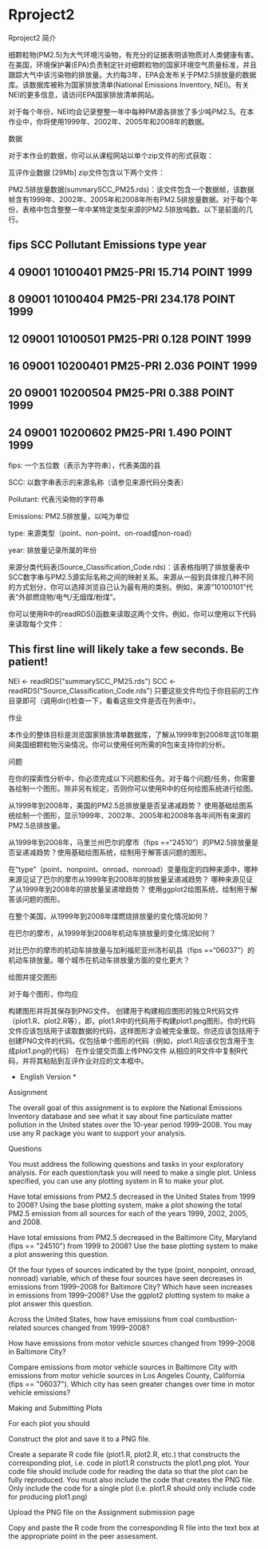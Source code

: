 # Rproject2
Rproject2
简介

细颗粒物(PM2.5)为大气环境污染物，有充分的证据表明该物质对人类健康有害。在美国，环境保护署(EPA)负责制定针对细颗粒物的国家环境空气质量标准，并且跟踪大气中该污染物的排放量。大约每3年，EPA会发布关于PM2.5排放量的数据库。该数据库被称为国家排放清单(National Emissions Inventory, NEI)。有关NEI的更多信息，请访问EPA国家排放清单网站。

对于每个年份，NEI均会记录整整一年中每种PM源各排放了多少吨PM2.5。在本作业中，你将使用1999年、2002年、2005年和2008年的数据。

数据

对于本作业的数据，你可以从课程网站以单个zip文件的形式获取：

互评作业数据 [29Mb]
zip文件包含以下两个文件：

PM2.5排放量数据(summarySCC_PM25.rds)：该文件包含一个数据帧，该数据帧含有1999年、2002年、2005年和2008年所有PM2.5排放量数据。对于每个年份，表格中包含整整一年中某特定类型来源的PM2.5排放吨数。以下是前面的几行。

##     fips      SCC Pollutant Emissions  type year
## 4  09001 10100401  PM25-PRI    15.714 POINT 1999
## 8  09001 10100404  PM25-PRI   234.178 POINT 1999
## 12 09001 10100501  PM25-PRI     0.128 POINT 1999
## 16 09001 10200401  PM25-PRI     2.036 POINT 1999
## 20 09001 10200504  PM25-PRI     0.388 POINT 1999
## 24 09001 10200602  PM25-PRI     1.490 POINT 1999
fips: 一个五位数（表示为字符串），代表美国的县

SCC: 以数字串表示的来源名称（请参见来源代码分类表）

Pollutant: 代表污染物的字符串

Emissions: PM2.5排放量，以吨为单位

type: 来源类型（point、non-point、on-road或non-road）

year: 排放量记录所属的年份

来源分类代码表(Source_Classification_Code.rds)：该表格指明了排放量表中SCC数字串与PM2.5源实际名称之间的映射关系。来源从一般到具体按几种不同的方式划分，你可以选择浏览自己认为最有用的类别。例如，来源“10100101”代表“外部燃烧物/电气/无烟煤/粉煤”。

你可以使用R中的readRDS()函数来读取这两个文件。例如，你可以使用以下代码来读取每个文件：

## This first line will likely take a few seconds. Be patient!
NEI <- readRDS("summarySCC_PM25.rds")
SCC <- readRDS("Source_Classification_Code.rds")
只要这些文件均位于你目前的工作目录即可（调用dir()检查一下，看看这些文件是否在列表中）。

作业

本作业的整体目标是浏览国家排放清单数据库，了解从1999年到2008年这10年期间美国细颗粒物污染情况。你可以使用任何所需的R包来支持你的分析。

问题

在你的探索性分析中，你必须完成以下问题和任务。对于每个问题/任务，你需要各绘制一个图形。除非另有规定，否则你可以使用R中的任何绘图系统进行绘图。

从1999年到2008年，美国的PM2.5总排放量是否呈递减趋势？ 使用基础绘图系统绘制一个图形，显示1999年、2002年、2005年和2008年各年间所有来源的PM2.5总排放量。

从1999年到2008年，马里兰州巴尔的摩市（fips ==“24510”）的PM2.5排放量是否呈递减趋势？使用基础绘图系统，绘制用于解答该问题的图形。

在“type”（point、nonpoint、onroad、nonroad）变量指定的四种来源中，哪种来源见证了巴尔的摩市从1999年到2008年的排放量呈递减趋势？ 哪种来源见证了从1999年到2008年的排放量呈递增趋势？ 使用ggplot2绘图系统，绘制用于解答该问题的图形。

在整个美国，从1999年到2008年煤燃烧排放量的变化情况如何？

在巴尔的摩市，从1999年到2008年机动车排放量的变化情况如何？

对比巴尔的摩市的机动车排放量与加利福尼亚州洛杉矶县（fips ==“06037”）的机动车排放量。哪个城市在机动车排放量方面的变化更大？

绘图并提交图形

对于每个图形，你均应

构建图形并将其保存到PNG文件。
创建用于构建相应图形的独立R代码文件（plot1.R、plot2.R等），即，plot1.R中的代码用于构建plot1.png图形。你的代码文件应该包括用于读取数据的代码，这样图形才会被完全重现。你还应该包括用于创建PNG文件的代码。仅包括单个图形的代码（例如，plot1.R应该仅包含用于生成plot1.png的代码）
在作业提交页面上传PNG文件
从相应的R文件中复制R代码，并将其粘贴到互评作业对应的文本框中。


* English Version *


Assignment

The overall goal of this assignment is to explore the National Emissions Inventory database and see what it say about fine particulate matter pollution in the United states over the 10-year period 1999–2008. You may use any R package you want to support your analysis.

Questions

You must address the following questions and tasks in your exploratory analysis. For each question/task you will need to make a single plot. Unless specified, you can use any plotting system in R to make your plot.

Have total emissions from PM2.5 decreased in the United States from 1999 to 2008? Using the base plotting system, make a plot showing the total PM2.5 emission from all sources for each of the years 1999, 2002, 2005, and 2008.

Have total emissions from PM2.5 decreased in the Baltimore City, Maryland (fips == "24510") from 1999 to 2008? Use the base plotting system to make a plot answering this question.

Of the four types of sources indicated by the type (point, nonpoint, onroad, nonroad) variable, which of these four sources have seen decreases in emissions from 1999–2008 for Baltimore City? Which have seen increases in emissions from 1999–2008? Use the ggplot2 plotting system to make a plot answer this question.

Across the United States, how have emissions from coal combustion-related sources changed from 1999–2008?

How have emissions from motor vehicle sources changed from 1999–2008 in Baltimore City?

Compare emissions from motor vehicle sources in Baltimore City with emissions from motor vehicle sources in Los Angeles County, California (fips == "06037"). Which city has seen greater changes over time in motor vehicle emissions?

Making and Submitting Plots

For each plot you should

Construct the plot and save it to a PNG file.

Create a separate R code file (plot1.R, plot2.R, etc.) that constructs the corresponding plot, i.e. code in plot1.R constructs the plot1.png plot. Your code file should include code for reading the data so that the plot can be fully reproduced. You must also include the code that creates the PNG file. Only include the code for a single plot (i.e. plot1.R should only include code for producing plot1.png)

Upload the PNG file on the Assignment submission page

Copy and paste the R code from the corresponding R file into the text box at the appropriate point in the peer assessment.
